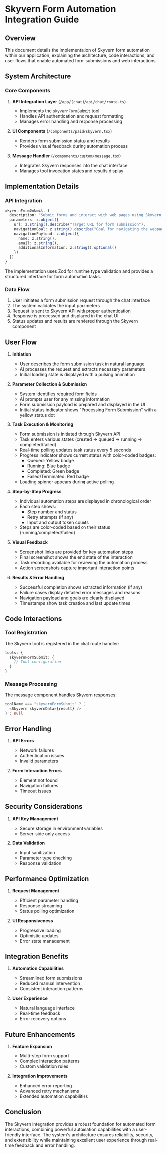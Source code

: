 # Skyvern Form Automation Integration Guide

## Overview
This document details the implementation of Skyvern form automation within our application, explaining the architecture, code interactions, and user flows that enable automated form submissions and web interactions.

## System Architecture

### Core Components
1. **API Integration Layer** (`/app/(chat)/api/chat/route.ts`)
   - Implements the `skyvernFormSubmit` tool
   - Handles API authentication and request formatting
   - Manages error handling and response processing

2. **UI Components** (`/components/paid/skyvern.tsx`)
   - Renders form submission status and results
   - Provides visual feedback during automation process

3. **Message Handler** (`/components/custom/message.tsx`)
   - Integrates Skyvern responses into the chat interface
   - Manages tool invocation states and results display

## Implementation Details

### API Integration
```typescript
skyvernFormSubmit: {
  description: "Submit forms and interact with web pages using Skyvern API",
  parameters: z.object({
    url: z.string().describe("Target URL for form submission"),
    navigationGoal: z.string().describe("Goal for navigating the webpage"),
    navigationPayload: z.object({
      name: z.string(),
      email: z.string(),
      additionalInformation: z.string().optional()
    })
  })
}
```

The implementation uses Zod for runtime type validation and provides a structured interface for form automation tasks.

### Data Flow
1. User initiates a form submission request through the chat interface
2. The system validates the input parameters
3. Request is sent to Skyvern API with proper authentication
4. Response is processed and displayed in the chat UI
5. Status updates and results are rendered through the Skyvern component

## User Flow

1. **Initiation**
   - User describes the form submission task in natural language
   - AI processes the request and extracts necessary parameters
   - Initial loading state is displayed with a pulsing animation

2. **Parameter Collection & Submission**
   - System identifies required form fields
   - AI prompts user for any missing information
   - Form submission payload is prepared and displayed in the UI
   - Initial status indicator shows "Processing Form Submission" with a yellow status dot

3. **Task Execution & Monitoring**
   - Form submission is initiated through Skyvern API
   - Task enters various states (created → queued → running → completed/failed)
   - Real-time polling updates task status every 5 seconds
   - Progress indicator shows current status with color-coded badges:
     * Queued: Yellow badge
     * Running: Blue badge
     * Completed: Green badge
     * Failed/Terminated: Red badge
   - Loading spinner appears during active polling

4. **Step-by-Step Progress**
   - Individual automation steps are displayed in chronological order
   - Each step shows:
     * Step number and status
     * Retry attempts (if any)
     * Input and output token counts
   - Steps are color-coded based on their status (running/completed/failed)

5. **Visual Feedback**
   - Screenshot links are provided for key automation steps
   - Final screenshot shows the end state of the interaction
   - Task recording available for reviewing the automation process
   - Action screenshots capture important interaction points

6. **Results & Error Handling**
   - Successful completion shows extracted information (if any)
   - Failure cases display detailed error messages and reasons
   - Navigation payload and goals are clearly displayed
   - Timestamps show task creation and last update times

## Code Interactions

### Tool Registration
The Skyvern tool is registered in the chat route handler:
```typescript
tools: {
  skyvernFormSubmit: {
    // Tool configuration
  }
}
```

### Message Processing
The message component handles Skyvern responses:
```typescript
toolName === "skyvernFormSubmit" ? (
  <Skyvern skyvernData={result} />
) : null
```

## Error Handling

1. **API Errors**
   - Network failures
   - Authentication issues
   - Invalid parameters

2. **Form Interaction Errors**
   - Element not found
   - Navigation failures
   - Timeout issues

## Security Considerations

1. **API Key Management**
   - Secure storage in environment variables
   - Server-side only access

2. **Data Validation**
   - Input sanitization
   - Parameter type checking
   - Response validation

## Performance Optimization

1. **Request Management**
   - Efficient parameter handling
   - Response streaming
   - Status polling optimization

2. **UI Responsiveness**
   - Progressive loading
   - Optimistic updates
   - Error state management

## Integration Benefits

1. **Automation Capabilities**
   - Streamlined form submissions
   - Reduced manual intervention
   - Consistent interaction patterns

2. **User Experience**
   - Natural language interface
   - Real-time feedback
   - Error recovery options

## Future Enhancements

1. **Feature Expansion**
   - Multi-step form support
   - Complex interaction patterns
   - Custom validation rules

2. **Integration Improvements**
   - Enhanced error reporting
   - Advanced retry mechanisms
   - Extended automation capabilities

## Conclusion
The Skyvern integration provides a robust foundation for automated form interactions, combining powerful automation capabilities with a user-friendly interface. The system's architecture ensures reliability, security, and extensibility while maintaining excellent user experience through real-time feedback and error handling.